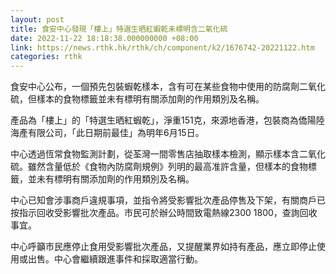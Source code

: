 ```yaml
---
layout: post
title: 食安中心發現「樓上」特選生晒紅蝦乾未標明含二氧化硫
date: 2022-11-22 18:18:38.000000000 +08:00
link: https://news.rthk.hk/rthk/ch/component/k2/1676742-20221122.htm
categories: rthk
---
```


食安中心公布，一個預先包裝蝦乾樣本，含有可在某些食物中使用的防腐劑二氧化硫，但樣本的食物標籤並未有標明有關添加劑的作用類別及名稱。

產品為「樓上」的「特選生晒紅蝦乾」，淨重151克，來源地香港，包裝商為僑陽陸海產有限公司，「此日期前最佳」為明年6月15日。

中心透過恆常食物監測計劃，從荃灣一間零售店抽取樣本檢測，顯示樣本含二氧化硫。雖然含量低於《食物內防腐劑規例》列明的最高准許含量，但樣本的食物標籤，並未有標明有關添加劑的作用類別及名稱。

中心已知會涉事商戶違規事項，並指令將受影響批次產品停售及下架，有關商戶已按指示回收受影響批次產品。市民可於辦公時間致電熱線2300 1800，查詢回收事宜。

中心呼籲市民應停止食用受影響批次產品，又提醒業界如持有產品，應立即停止使用或出售。中心會繼續跟進事件和採取適當行動。
